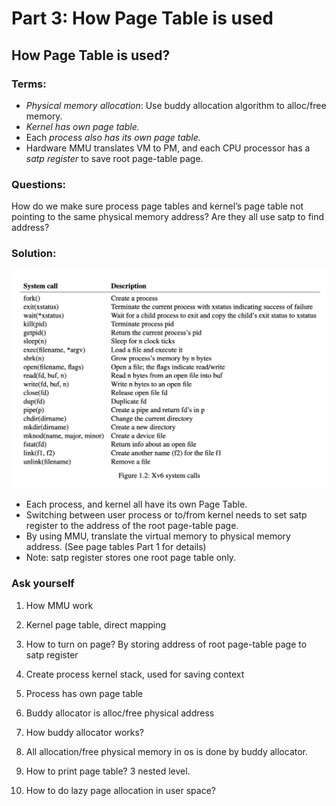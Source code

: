 # Part 3: How Page Table is used

## How Page Table is used?

### Terms:

* _Physical memory allocation_: Use buddy allocation algorithm to alloc/free memory.
* _Kernel has own page table._
* Each _process also has its own page table._
* Hardware MMU translates VM to PM, and each CPU processor has a _satp register_ to save root page-table page.

### Questions: 

How do we make sure process page tables and kernel’s page table not pointing to the same physical memory address? Are they all use satp to find address?

### Solution:

![](../../.gitbook/assets/image%20%2831%29.png)

* Each process, and kernel all have its own Page Table.
* Switching between user process or to/from kernel needs to set satp register to the address of the root page-table page.
* By using MMU, translate the virtual memory to physical memory address. \(See page tables Part 1 for details\)
* Note: satp register stores one root page table only. 

### **Ask yourself** 

1. How MMU work 

2. Kernel page table, direct mapping 

3. How to turn on page? By storing address of root page-table page to satp register 

4. Create process kernel stack, used for saving context 

5. Process has own page table 

6. Buddy allocator is alloc/free physical address 

7. How buddy allocator works? 

8. All allocation/free physical memory in os is done by buddy allocator. 

9. How to print page table? 3 nested level. 

10. How to do lazy page allocation in user space?

